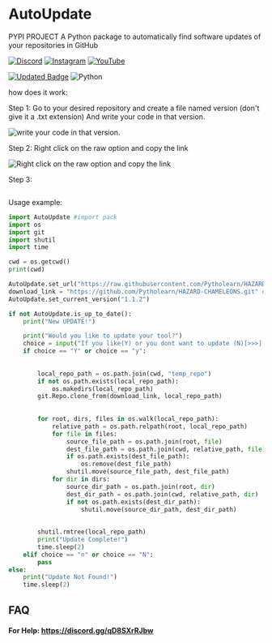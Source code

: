 # AutoUpdate
PYPI PROJECT
A Python package to automatically find software updates of your repositories in GitHub

[![Discord](https://img.shields.io/badge/Discord-%237289DA.svg?logo=discord&logoColor=white)](https://discord.gg/qD8SXrRJbw) [![Instagram](https://img.shields.io/badge/Instagram-%23E4405F.svg?logo=Instagram&logoColor=white)](https://instagram.com/ili.hazard) [![YouTube](https://img.shields.io/badge/YouTube-%23FF0000.svg?logo=YouTube&logoColor=white)](https://youtube.com/@iiihazard) 

[![Updated Badge](https://badges.pufler.dev/updated/Pytholearn/found_update)](https://github.com/Pytholearn/found_update)
![Python](https://img.shields.io/badge/python-3670A0?style=for-the-badge&logo=python&logoColor=ffdd54)



how does it work:

Step 1:
Go to your desired repository and create a file named version (don't give it a .txt extension)
And write your code in that version.

<picture>
  <img alt="write your code in that version." src="https://cdn.discordapp.com/attachments/1268584313763401749/1268585830574719046/6jR45QP.png?ex=66acf61f&is=66aba49f&hm=15be35caa7a1b2af851cafc61f7e4423170b14bcc005139293cbe96ae9dcdbf8&">
</picture>

Step 2:
Right click on the raw option and copy the link

<picture>
  <img alt="Right click on the raw option and copy the link" src="https://cdn.discordapp.com/attachments/1268584313763401749/1268587064237228062/EvHRGqn.png?ex=66acf745&is=66aba5c5&hm=0c9e77f0c0eb9060fc2ad7fb98941b6ff2fe4cf16220c6cdfe4d591fc21b91bc&">
</picture>

Step 3:
```py

```

Usage example:
```py
import AutoUpdate #import pack
import os
import git
import shutil
import time

cwd = os.getcwd()
print(cwd)

AutoUpdate.set_url("https://raw.githubusercontent.com/Pytholearn/HAZARD-CHAMELEONS/main/version") # Raw Code
download_link = "https://github.com/Pytholearn/HAZARD-CHAMELEONS.git" #Git Download Link
AutoUpdate.set_current_version("1.1.2")

if not AutoUpdate.is_up_to_date():
    print("New UPDATE!")

    print("Would you like to update your tool?")
    choice = input("If you like(Y) or you dont want to update (N)[>>>] ")
    if choice == "Y" or choice == "y":
    
        
        local_repo_path = os.path.join(cwd, "temp_repo")
        if not os.path.exists(local_repo_path):
            os.makedirs(local_repo_path)
        git.Repo.clone_from(download_link, local_repo_path)
        
        
        for root, dirs, files in os.walk(local_repo_path):
            relative_path = os.path.relpath(root, local_repo_path)
            for file in files:
                source_file_path = os.path.join(root, file)
                dest_file_path = os.path.join(cwd, relative_path, file)
                if os.path.exists(dest_file_path):
                    os.remove(dest_file_path)  
                shutil.move(source_file_path, dest_file_path)  
            for dir in dirs:
                source_dir_path = os.path.join(root, dir)
                dest_dir_path = os.path.join(cwd, relative_path, dir)
                if not os.path.exists(dest_dir_path):
                    shutil.move(source_dir_path, dest_dir_path) 
        
        
        shutil.rmtree(local_repo_path)
        print("Update Complete!")
        time.sleep(2)
    elif choice == "n" or choice == "N":
        pass
else:
    print("Update Not Found!")
    time.sleep(2)

```

## FAQ

#### For Help: https://discord.gg/qD8SXrRJbw








